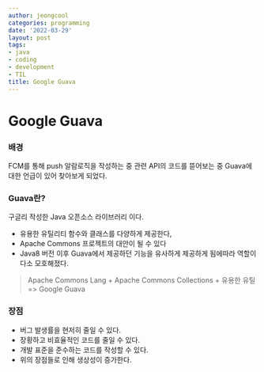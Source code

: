 ```yaml
---
author: jeongcool
categories: programming
date: '2022-03-29'
layout: post
tags:
- java
- coding
- development
- TIL
title: Google Guava
---
```


# Google Guava
### 배경
FCM를 통해 push 알람로직을 작성하는 중 관련 API의 코드를 뜯어보는 중 Guava에 대한 언급이 있어 찾아보게 되었다.

### Guava란?
구글리 작성한 Java 오픈소스 라이브러리 이다. 
- 유용한 유틸리티 함수와 클래스를 다양하게 제공한다,
- Apache Commons 프로젝트의 대안이 될 수 있다
- Java8 버전 이후 Guava에서 제공하던 기능을 유사하게 제공하게 됨에따라 역할이 다소 모호해졌다.

> Apache Commons Lang + Apache Commons Collections + 유용한 유틸 => Google Guava

### 장점
- 버그 발생률을 현저히 줄일 수 있다.
- 장황하고 비효율적인 코드를 줄일 수 있다.
- 개발 표준을 준수하는 코드를 작성할 수 있다.
- 위의 장점들로 인해 생상성이 증가한다.